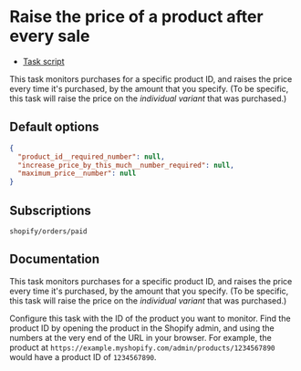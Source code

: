 # Raise the price of a product after every sale

* [Task script](./script.liquid)

This task monitors purchases for a specific product ID, and raises the price every time it's purchased, by the amount that you specify. (To be specific, this task will raise the price on the _individual variant_ that was purchased.)

## Default options

```json
{
  "product_id__required_number": null,
  "increase_price_by_this_much__number_required": null,
  "maximum_price__number": null
}
```

## Subscriptions

```liquid
shopify/orders/paid
```

## Documentation

This task monitors purchases for a specific product ID, and raises the price every time it's purchased, by the amount that you specify. (To be specific, this task will raise the price on the _individual variant_ that was purchased.)

Configure this task with the ID of the product you want to monitor. Find the product ID by opening the product in the Shopify admin, and using the numbers at the very end of the URL in your browser. For example, the product at `https://example.myshopify.com/admin/products/1234567890` would have a product ID of `1234567890`.